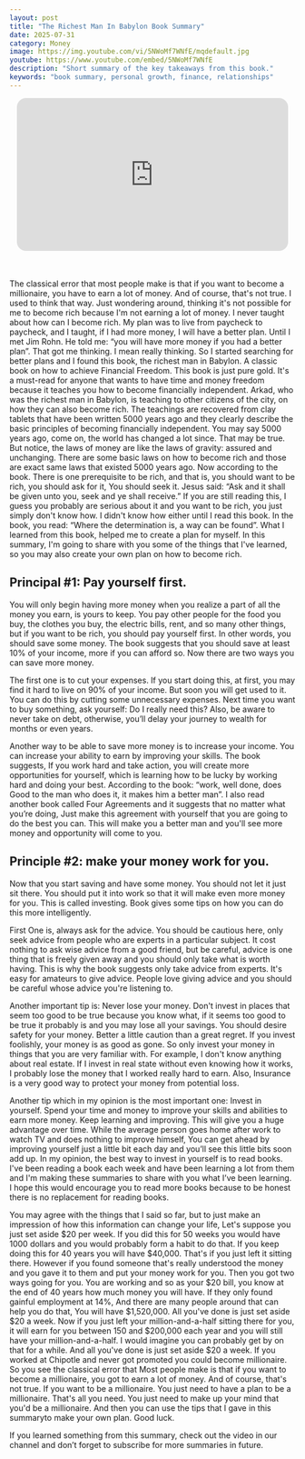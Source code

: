 ```yaml
---
layout: post
title: "The Richest Man In Babylon Book Summary"
date: 2025-07-31
category: Money
image: https://img.youtube.com/vi/5NWoMf7WNfE/mqdefault.jpg
youtube: https://www.youtube.com/embed/5NWoMf7WNfE
description: "Short summary of the key takeaways from this book."
keywords: "book summary, personal growth, finance, relationships"
---
```


<div style="display: flex; justify-content: center; margin-bottom: 20px;">
  <div style="aspect-ratio: 16 / 9; width: 95%; max-width: 700px; position: relative;">
    <iframe 
      src="https://www.youtube.com/embed/5NWoMf7WNfE"
      title="YouTube video player"
      allowfullscreen
      frameborder="0"
      style="position: absolute; inset: 0; width: 100%; height: 100%; border-radius: 16px;">
    </iframe>
  </div>
</div>

<div style="height: 15px;"></div>
<!-- ..................................................................... -->


The classical error that most people make is that if you want to become a millionaire, you have to earn a lot of money. And of course, that's not true. I used to think that way. Just wondering around, thinking it's not possible for me to become rich because I'm not earning a lot of money. I never taught about how can I become rich. My plan was to live from paycheck to paycheck, and I taught, if I had more money, I will have a better plan. Until I met Jim Rohn. He told me: “you will have more money if you had a better plan”. That got me thinking. I mean really thinking. So I started searching for better plans and I found this book, the richest man in Babylon. A classic book on how to achieve Financial Freedom. This book is just pure gold. It's a must-read for anyone that wants to have time and money freedom because it teaches you how to become financially independent. Arkad, who was the richest man in Babylon, is teaching to other citizens of the city, on how they can also become rich. The teachings are recovered from clay tablets that have been written 5000 years ago and they clearly describe the basic principles of becoming financially independent. You may say 5000 years ago, come on, the world has changed a lot since. That may be true. But notice, the laws of money are like the laws of gravity: assured and unchanging. There are some basic laws on how to become rich and those are exact same laws that existed 5000 years ago. Now according to the book. There is one prerequisite to be rich, and that is, you should want to be rich, you should ask for it, You should seek it. Jesus said: “Ask and it shall be given unto you, seek and ye shall receive.” If you are still reading this, I guess you probably are serious about it and you want to be rich, you just simply don't know how. I didn't know how either until I read this book. In the book, you read: “Where the determination is, a way can be found”. What I learned from this book, helped me to create a plan for myself. In this summary, I'm going to share with you some of the things that I've learned, so you may also create your own plan on how to become rich.

 

## Principal #1: Pay yourself first. 

You will only begin having more money when you realize a part of all the money you earn, is yours to keep. You pay other people for the food you buy, the clothes you buy, the electric bills, rent, and so many other things, but if you want to be rich, you should pay yourself first. In other words, you should save some money. The book suggests that you should save at least 10% of your income, more if you can afford so. Now there are two ways you can save more money. 

The first one is to cut your expenses. If you start doing this, at first, you may find it hard to live on 90% of your income. But soon you will get used to it. You can do this by cutting some unnecessary expenses. Next time you want to buy something, ask yourself: Do I really need this? Also, be aware to never take on debt, otherwise, you’ll delay your journey to wealth for months or even years.

Another way to be able to save more money is to increase your income. You can increase your ability to earn by improving your skills. The book suggests, If you work hard and take action, you will create more opportunities for yourself, which is learning how to be lucky by working hard and doing your best. According to the book: “work, well done, does Good to the man who does it, it makes him a better man”. I also read another book called Four Agreements and it suggests that no matter what you’re doing, Just make this agreement with yourself that you are going to do the best you can. This will make you a better man and you'll see more money and opportunity will come to you. 

 

## Principle #2: make your money work for you.

Now that you start saving and have some money. You should not let it just sit there. You should put it into work so that it will make even more money for you. This is called investing. Book gives some tips on how you can do this more intelligently. 

First One is, always ask for the advice. You should be cautious here, only seek advice from people who are experts in a particular subject. It cost nothing to ask wise advice from a good friend, but be careful, advice is one thing that is freely given away and you should only take what is worth having. This is why the book suggests only take advice from experts. It's easy for amateurs to give advice. People love giving advice and you should be careful whose advice you're listening to. 

Another important tip is: Never lose your money. Don't invest in places that seem too good to be true because you know what,  if it seems too good to be true it probably is and you may lose all your savings. You should desire safety for your money. Better a little caution than a great regret. If you invest foolishly, your money is as good as gone. So only invest your money in things that you are very familiar with. For example, I don't know anything about real estate. If I invest in real state without even knowing how it works, I probably lose the money that I worked really hard to earn. Also, Insurance is a very good way to protect your money from potential loss.

Another tip which in my opinion is the most important one:  Invest in yourself. Spend your time and money to improve your skills and abilities to earn more money. Keep learning and improving. This will give you a huge advantage over time. While the average person goes home after work to watch TV and does nothing to improve himself, You can get ahead by improving yourself just a little bit each day and you’ll see this little bits soon add up. In my opinion, the best way to invest in yourself is to read books. I've been reading a book each week and have been learning a lot from them and I'm making these summaries to share with you what I’ve been learning. I hope this would encourage you to read more books because to be honest there is no replacement for reading books.

 

You may agree with the things that I said so far, but to just make an impression of how this information can change your life, Let's suppose you just set aside $20 per week. If you did this for 50 weeks you would have 1000 dollars and you would probably form a habit to do that. If you keep doing this for 40 years you will have $40,000. That's if you just left it sitting there. However if you found someone that's really understood the money and you gave it to them and put your money work for you. Then you got two ways going for you. You are working and so as your $20 bill, you know at the end of 40 years how much money you will have. If they only found gainful employment at 14%, And there are many people around that can help you do that, You will have $1,520,000. All you've done is just set aside $20 a week. Now if you just left your million-and-a-half sitting there for you, it will earn for you between 150 and $200,000 each year and you will still have your million-and-a-half. I would imagine you can probably get by on that for a while. And all you've done is just set aside $20 a week. If you worked at Chipotle and never got promoted you could become millionaire. So you see the classical error that Most people make is that if you want to become a millionaire, you got to earn a lot of money. And of course, that's not true. If you want to be a millionaire. You just need to have a plan to be a millionaire. That's all you need. You just need to make up your mind that you'd be a millionaire. And then you can use the tips that I gave in this summaryto make your own plan. Good luck.

If you learned something from this summary, check out the video in our channel and don’t forget to subscribe for more summaries in future.
